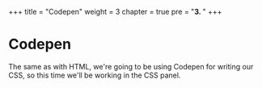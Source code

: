 +++
title = "Codepen"
weight = 3
chapter = true
pre = "<b>3. </b>"
+++

# Codepen

The same as with HTML, we're going to be using Codepen for writing our CSS, so this time we'll be working in the CSS panel.